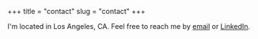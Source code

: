 +++
title = "contact"
slug = "contact"
+++


I'm located in Los Angeles, CA. Feel free to reach me by [email](mailto:nathan.k.laux@gmail.com) or [LinkedIn](https://www.linkedin.com/in/nathanlaux/).
